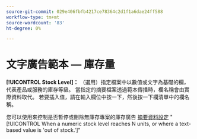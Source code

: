 ```yaml
---
source-git-commit: 029e406fbfb4217ce78364c2d1f1a6dae24ff588
workflow-type: tm+mt
source-wordcount: '83'
ht-degree: 0%

---
```

# 文字廣告範本 — 庫存量

**[!UICONTROL Stock Level]：** （選用）指定檔案中以數值或文字為基礎的欄，代表產品或服務的庫存等級。 當指定的摘要檔案透過範本傳播時，欄名稱會由實際資料取代。 若要插入值，請在輸入欄位中按一下，然後按一下欄清單中的欄名稱。

您可以使用來控制是否暫停或刪除無庫存專案的庫存廣告 [摘要資料設定](/help/search-social-commerce/campaign-management/inventory-feeds/feed-settings-manage.md#feed-data-settings) &quot;[!UICONTROL When a numeric stock level reaches N units, or where a text-based value is 'out of stock.']&quot;
